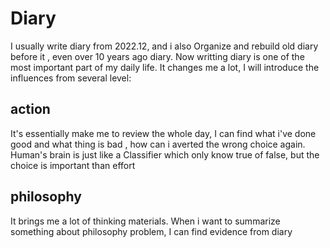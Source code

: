 # Diary
I usually write diary from 2022.12, and i also Organize and rebuild old diary before it , even over 10 years ago diary. Now writting diary is one of the most important part of my daily life. It changes me a lot, I will introduce the influences from several level:

## action
It's essentially make me to review the whole day, I can find what i've done good and what thing is bad , how can i averted the wrong choice again. Human's brain is just like a Classifier which only know true of false, but the choice is important than effort

## philosophy
It brings me a lot of thinking materials. When i want to summarize something about philosophy problem, I can find evidence from diary 